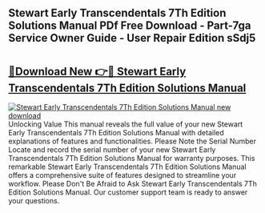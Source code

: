 ## Stewart Early Transcendentals 7Th Edition Solutions Manual PDf Free Download - Part-7ga Service Owner Guide - User Repair Edition sSdj5

# <h2><a href="http://bc64660.oget.top/?id=Stewart+Early+Transcendentals+7Th+Edition+Solutions+Manual">🔗Download New 👉🔴 Stewart Early Transcendentals 7Th Edition Solutions Manual</a></h2>

[![Stewart Early Transcendentals 7Th Edition Solutions Manual new download](https://i.imgur.com/5g1atiW.png)](http://bc64660.oget.top/?id=Stewart+Early+Transcendentals+7Th+Edition+Solutions+Manual)
Unlocking Value This manual reveals the full value of your new Stewart Early Transcendentals 7Th Edition Solutions Manual with detailed explanations of features and functionalities. Please Note the Serial Number Locate and record the serial number of your new Stewart Early Transcendentals 7Th Edition Solutions Manual for warranty purposes. This remarkable Stewart Early Transcendentals 7Th Edition Solutions Manual offers a comprehensive suite of features designed to streamline your workflow. Please Don't Be Afraid to Ask Stewart Early Transcendentals 7Th Edition Solutions Manual. Our customer support team is ready to answer your questions.
